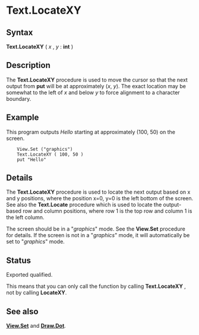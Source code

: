 
# Text.LocateXY

## Syntax
**Text.LocateXY** ( _x_ , _y_ : **int** )

## Description
The **Text.LocateXY** procedure is used to move the cursor so that the next output from **put** will be at approximately (_x_, _y_). The exact location may be somewhat to the left of _x_ and below _y_ to force alignment to a character boundary.


## Example
This program outputs _Hello_ starting at approximately (100, 50) on the screen.

        View.Set ("graphics")
        Text.LocateXY ( 100, 50 )
        put "Hello"
## Details
The **Text.LocateXY** procedure is used to locate the next output based on x and y positions, where the position x=0, y=0 is the left bottom of the screen. See also the **Text.Locate** procedure which is used to locate the output-based row and column positions, where row 1 is the top row and column 1 is the left column.

The screen should be in a "_graphics_" mode. See the **View.Set** procedure for details. If the screen is not in a "_graphics_" mode, it will automatically be set to "_graphics_" mode.


## Status
Exported qualified.

This means that you can only call the function by calling **Text.LocateXY** , not by calling **LocateXY**.


## See also
**[View.Set](view_set.html)** and **[Draw.Dot](draw_dot.html)**.

